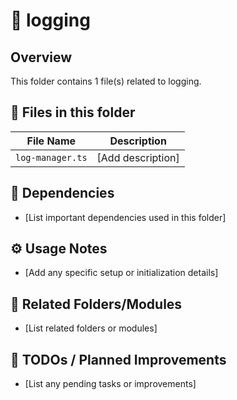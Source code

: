 # 📂 logging

## Overview
This folder contains 1 file(s) related to logging.

## 📄 Files in this folder

| File Name | Description |
|-----------|-------------|
| `log-manager.ts` | [Add description] |

## 🔗 Dependencies
- [List important dependencies used in this folder]

## ⚙️ Usage Notes
- [Add any specific setup or initialization details]

## 🔄 Related Folders/Modules
- [List related folders or modules]

## 🚧 TODOs / Planned Improvements
- [List any pending tasks or improvements]
